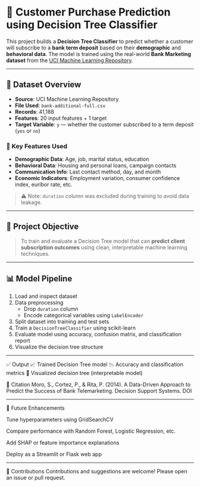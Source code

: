# 🧠 Customer Purchase Prediction using Decision Tree Classifier

This project builds a **Decision Tree Classifier** to predict whether a customer will subscribe to a **bank term deposit** based on their **demographic** and **behavioral data**. The model is trained using the real-world **Bank Marketing dataset** from the [UCI Machine Learning Repository](https://archive.ics.uci.edu/ml/datasets/Bank+Marketing).

---

## 📁 Dataset Overview

- **Source**: UCI Machine Learning Repository
- **File Used**: `bank-additional-full.csv`
- **Records**: 41,188
- **Features**: 20 input features + 1 target
- **Target Variable**: `y` — whether the customer subscribed to a term deposit (`yes` or `no`)

### 🔑 Key Features Used

- **Demographic Data**: Age, job, marital status, education
- **Behavioral Data**: Housing and personal loans, campaign contacts
- **Communication Info**: Last contact method, day, and month
- **Economic Indicators**: Employment variation, consumer confidence index, euribor rate, etc.

> ⚠️ Note: `duration` column was excluded during training to avoid data leakage.

---

## 🎯 Project Objective

> To train and evaluate a Decision Tree model that can **predict client subscription outcomes** using clean, interpretable machine learning techniques.

---

## 📊 Model Pipeline

1. Load and inspect dataset
2. Data preprocessing
   - Drop `duration` column
   - Encode categorical variables using `LabelEncoder`
3. Split dataset into training and test sets
4. Train a `DecisionTreeClassifier` using scikit-learn
5. Evaluate model using accuracy, confusion matrix, and classification report
6. Visualize the decision tree structure

---

✅ Output
📈 Trained Decision Tree model
📉 Accuracy and classification metrics
🌳 Visualized decision tree (interpretable model)

📄 Citation
Moro, S., Cortez, P., & Rita, P. (2014). A Data-Driven Approach to Predict the Success of Bank Telemarketing. Decision Support Systems. DOI

---
🔮 Future Enhancements

Tune hyperparameters using GridSearchCV

Compare performance with Random Forest, Logistic Regression, etc.

Add SHAP or feature importance explanations

Deploy as a Streamlit or Flask web app

---
🙌 Contributions
Contributions and suggestions are welcome! Please open an issue or pull request.



